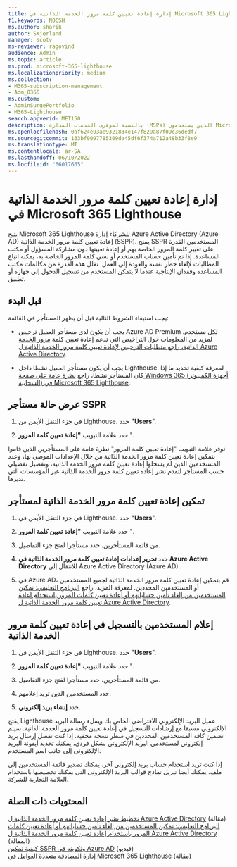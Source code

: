 ```yaml
---
title: إدارة إعادة تعيين كلمة مرور الخدمة الذاتية في Microsoft 365 Lighthouse
f1.keywords: NOCSH
ms.author: sharik
author: SKjerland
manager: scotv
ms-reviewer: ragovind
audience: Admin
ms.topic: article
ms.prod: microsoft-365-lighthouse
ms.localizationpriority: medium
ms.collection:
- M365-subscription-management
- Adm_O365
ms.custom:
- AdminSurgePortfolio
- M365-Lighthouse
search.appverid: MET150
description: بالنسبة لموفري الخدمات المدارة (MSPs) الذين يستخدمون Microsoft 365 Lighthouse، تعرف على كيفية إدارة إعادة تعيين كلمة مرور الخدمة الذاتية.
ms.openlocfilehash: 0af624e93ae9321834e147f829a87f09c36dedf7
ms.sourcegitcommit: 133bf9097785309da45df6f374a712a48b33f8e9
ms.translationtype: MT
ms.contentlocale: ar-SA
ms.lasthandoff: 06/10/2022
ms.locfileid: "66017665"
---
```

# <a name="manage-self-service-password-reset-in-microsoft-365-lighthouse"></a>إدارة إعادة تعيين كلمة مرور الخدمة الذاتية في Microsoft 365 Lighthouse

يتيح Microsoft 365 Lighthouse للشركاء إدارة Azure Active Directory (Azure AD) إعادة تعيين كلمة مرور الخدمة الذاتية (SSPR). يمنح SSPR المستخدمين القدرة على تغيير كلمة المرور الخاصة بهم أو إعادة تعيينها دون مشاركة المسؤول أو مكتب المساعدة. إذا تم تأمين حساب المستخدم أو نسي كلمة المرور الخاصة به، يمكنه اتباع المطالبات لإلغاء حظر نفسه والعودة إلى العمل. تقلل هذه القدرة من مكالمات مكتب المساعدة وفقدان الإنتاجية عندما لا يتمكن المستخدم من تسجيل الدخول إلى جهازه أو تطبيق.

## <a name="before-you-begin"></a>قبل البدء

يجب استيفاء الشروط التالية قبل أن يظهر المستأجر في القائمة:

- يجب أن يكون لدى مستأجر العميل ترخيص Azure AD Premium لكل مستخدم. لمزيد من المعلومات حول التراخيص التي تدعم إعادة تعيين كلمة [مرور الخدمة الذاتية، راجع متطلبات الترخيص لإعادة تعيين كلمة مرور الخدمة الذاتية ل Azure Active Directory](/azure/active-directory/authentication/concept-sspr-licensing).

- يجب أن يكون مستأجر العميل نشطا داخل Lighthouse. لمعرفة كيفية تحديد ما إذا كان المستأجر نشطا، راجع [نظرة عامة على صفحة Windows 365 (أجهزة الكمبيوتر السحابية) في Microsoft 365 Lighthouse](m365-lighthouse-tenants-page-overview.md).

## <a name="view-sspr-tenant-status"></a>عرض حالة مستأجر SSPR

1. في جزء التنقل الأيمن من Lighthouse، حدد **"Users**".

2. حدد علامة التبويب **"إعادة تعيين كلمة المرور** ".

توفر علامة التبويب "إعادة تعيين كلمة المرور" نظرة عامة على المستأجرين الذين قاموا بتمكين إعادة تعيين كلمة مرور الخدمة الذاتية من خلال الإعدادات الموصى بها، وعدد المستخدمين الذين لم يسجلوا إعادة تعيين كلمة مرور الخدمة الذاتية، وتفصيل تفصيلي حسب المستأجر لتقدم نشر إعادة تعيين كلمة مرور الخدمة الذاتية عبر المؤسسات التي تديرها.

## <a name="enable-sspr-for-a-tenant"></a>تمكين إعادة تعيين كلمة مرور الخدمة الذاتية لمستأجر

1. في جزء التنقل الأيمن في Lighthouse، حدد **"Users**".

2. حدد علامة التبويب **"إعادة تعيين كلمة المرور** ".

3. من قائمة المستأجرين، حدد مستأجرا لفتح جزء التفاصيل.

4. حدد **تحرير إعدادات إعادة تعيين كلمة مرور الخدمة الذاتية في Azure Active Directory** للانتقال إلى Azure Active Directory (Azure AD).

5. في Azure AD، قم بتمكين إعادة تعيين كلمة مرور الخدمة الذاتية لجميع المستخدمين أو المستخدمين المحددين. لمعرفة المزيد، راجع [البرنامج التعليمي: تمكين المستخدمين من إلغاء تأمين حساباتهم أو إعادة تعيين كلمات المرور باستخدام إعادة تعيين كلمة مرور الخدمة الذاتية ل Azure Active Directory](/azure/active-directory/authentication/tutorial-enable-sspr).

## <a name="notify-users-to-register-for-sspr"></a>إعلام المستخدمين بالتسجيل في إعادة تعيين كلمة مرور الخدمة الذاتية

1. في جزء التنقل الأيمن في Lighthouse، حدد **"Users**".

2. حدد علامة التبويب **"إعادة تعيين كلمة المرور** ".

3. من قائمة المستأجرين، حدد مستأجرا لفتح جزء التفاصيل.

4. حدد المستخدمين الذين تريد إعلامهم.

5. حدد **إنشاء بريد إلكتروني**.

يفتح Lighthouse عميل البريد الإلكتروني الافتراضي الخاص بك ويملء رسالة البريد الإلكتروني مسبقا مع إرشادات للتسجيل في إعادة تعيين كلمة مرور الخدمة الذاتية. سيتم تضمين كافة المستخدمين المحددين في سطر نسخة مخفية. إذا كنت تفضل إرسال بريد إلكتروني لمستخدمي البريد الإلكتروني بشكل فردي، يمكنك تحديد أيقونة البريد الإلكتروني إلى جانب اسم المستخدم.

إذا كنت تريد استخدام حساب بريد إلكتروني آخر، يمكنك تصدير قائمة المستخدمين إلى ملف. يمكنك أيضا تنزيل نماذج قوالب البريد الإلكتروني التي يمكنك تخصيصها باستخدام العلامة التجارية للشركة.

## <a name="related-content"></a>المحتويات ذات الصلة

[تخطيط نشر إعادة تعيين كلمة مرور الخدمة الذاتية ل Azure Active Directory](/azure/active-directory/authentication/howto-sspr-deployment) (مقالة)\
[البرنامج التعليمي: تمكين المستخدمين من إلغاء تأمين حساباتهم أو إعادة تعيين كلمات المرور باستخدام إعادة تعيين كلمة مرور الخدمة الذاتية ل Azure Active Directory](/azure/active-directory/authentication/tutorial-enable-sspr) (المقالة)\
[كيفية تمكين SSPR وتكوينه في Azure AD](https://www.youtube.com/watch?v=rA8TvhNcCvQ) (فيديو)\
[إدارة المصادقة متعددة العوامل في Microsoft 365 Lighthouse](m365-lighthouse-manage-mfa.md) (مقالة)
